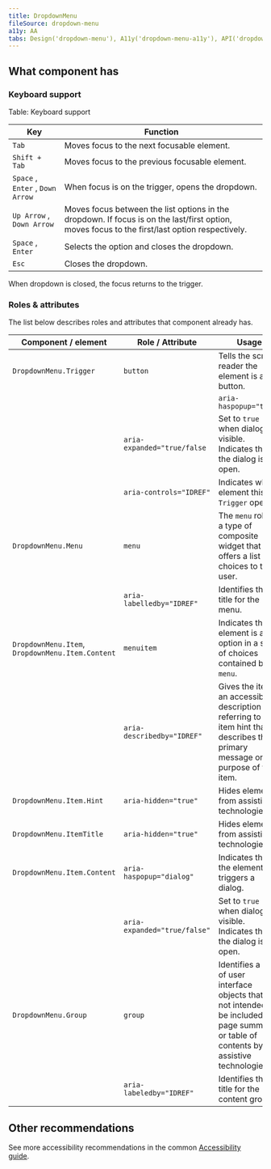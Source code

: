 ```yaml
---
title: DropdownMenu
fileSource: dropdown-menu
a11y: AA
tabs: Design('dropdown-menu'), A11y('dropdown-menu-a11y'), API('dropdown-menu-api'), Example('dropdown-menu-code'), Changelog('dropdown-menu-changelog')
---
```


## What component has

### Keyboard support

Table: Keyboard support

| Key              | Function                                       |
| ---------------- | ---------------------------------------------- |
| `Tab` | Moves focus to the next focusable element.     |
| `Shift + Tab` | Moves focus to the previous focusable element. |
| `Space` , `Enter` , `Down Arrow` | When focus is on the trigger, opens the dropdown.                                                                                         |
| `Up Arrow` , `Down Arrow` | Moves focus between the list options in the dropdown. If focus is on the last/first option, moves focus to the first/last option respectively. |
| `Space` , `Enter` | Selects the option and closes the dropdown.                                                                                               |
| `Esc` | Closes the dropdown.                           |

When dropdown is closed, the focus returns to the trigger.

### Roles & attributes

The list below describes roles and attributes that component already has.

| Component / element | Role / Attribute    | Usage         |
| ------------------- | ---------------- |  ------------------------ |
| `DropdownMenu.Trigger` | `button`      | Tells the screen reader the element is a button.  |
| |      | `aria-haspopup="true"` | Indicates that the element triggers a dialog.   |
| |      `aria-expanded="true/false`        | Set to `true` when dialog is visible. Indicates that the dialog is open. |
| | `aria-controls="IDREF"` | Indicates which element this `Trigger` opens. |
| `DropdownMenu.Menu` | `menu` | The `menu` role is a type of composite widget that offers a list of choices to the user. |
| | `aria-labelledby="IDREF"` | Identifies the title for the menu.  |
| `DropdownMenu.Item`, `DropdownMenu.Item.Content` | `menuitem` | Indicates the element is an option in a set of choices contained by a `menu`. |
| | `aria-describedby="IDREF"` | Gives the item an accessible description by referring to the item hint that describes the primary message or purpose of the item. |
| `DropdownMenu.Item.Hint` | `aria-hidden="true"` | Hides element from assistive technologies. |
| `DropdownMenu.ItemTitle` | `aria-hidden="true"` | Hides element from assistive technologies. |
| `DropdownMenu.Item.Content` | `aria-haspopup="dialog"` | Indicates that the element triggers a dialog. |
| | `aria-expanded="true/false"` | Set to `true` when dialog is visible. Indicates that the dialog is open. |
| `DropdownMenu.Group` | `group` | Identifies a set of user interface objects that is not intended to be included in a page summary or table of contents by assistive technologies. |
| | `aria-labeledby="IDREF"` | Identifies the title for the content group. |

## Other recommendations

See more accessibility recommendations in the common [Accessibility guide](/core-principles/a11y/a11y).

<!--@include: ./dropdown-menu-a11y-report.md-->
